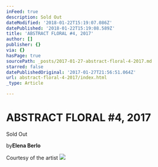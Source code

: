 ```yaml
---
inFeed: true
description: Sold Out
dateModified: '2018-01-22T15:19:07.086Z'
datePublished: '2018-01-22T15:19:08.589Z'
title: 'ABSTRACT FLORAL #4, 2017'
author: []
publisher: {}
via: {}
hasPage: true
sourcePath: _posts/2017-01-27-abstract-floral-4-2017.md
starred: false
datePublishedOriginal: '2017-01-27T21:56:51.064Z'
url: abstract-floral-4-2017/index.html
_type: Article

---
```

# ABSTRACT FLORAL \#4, 2017

Sold Out

by**Elena Berlo**

Courtesy of the artist
![](https://the-grid-user-content.s3-us-west-2.amazonaws.com/872fd614-0bd5-4180-9607-c90fcd49df99.jpg)
